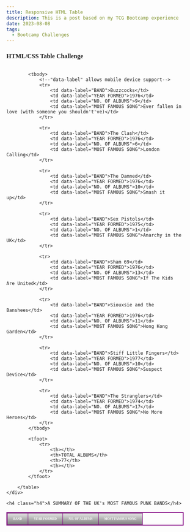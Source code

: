```yaml
---
title: Responsive HTML Table
description: This is a post based on my TCG Bootcamp experience
date: 2023-08-08
tags:
  - Bootcamp Challenges
---
```

<head>
	<title>TCG: Semantic HTML Challenge Task</title>
	<meta name="viewport" content="width=device-width, initial-scale=1">

<!--	<link rel="stylesheet" href="tenthpost.css"> -->
<style>
	<link href='https://fonts.googleapis.com/css?family=Rock Salt' rel='stylesheet'>

.h3 {
	font-family: "Helvetica Neu";
}

.h4 {
    font-family: "Rock Salt";
    font-size: 8px;
    text-align: right;
}

body {
	margin: 0;
	padding: 20px;
	font-family: "Helvetica Neu";
}

* {
	box-sizing: border-box;
}

.table {
	width: 100%;
	border-collapse: collapse;
	border: 2px solid purple;
}

.table th {
	padding: 10px 15px;
	border: 1px solid purple;
	color: #ffffff;
	background-image: url("https://cdn.glitch.me/8b1beacc-937c-4072-93d6-4ae825ab1a7a%2Fleopardskin.jpg"),
		linear-gradient(rgba(0, 0, 0, 0.1), rgba(0, 0, 0, 0.5));
	font-family: "Rock Salt";
	text-align: center;
	font-size: 8px;
	empty-cells: hide;
}

.table td {
	padding: 8px 15px;
	text-align: center;
	font-size: 12px;
}

.table tbody tr:nth-child(even) {
	background-color: #e495e4;
}

.table tbody tr:nth-child(odd) {
	background-color: #ff33cc;
}

/*responsive*/
@media(max-width: 500px) {
	.table thead {
		display: none;
	}

	.table,
	.table tbody,
	.table tr,
	.table td {
		display: block;
		width: 100%;
	}

	.table tr {
		margin-bottom: 15px;
	}

	.table td {
		text-align: right;
		padding-left: 50%;
		text-align: right;
		position: relative;
	}

	.table td::before {
		content: attr(data-label);
		position: absolute;
		left: 0;
		width: 50%;
		padding-left: 15px;
		font-size: 15px;
		font-weight: bold;
		text-align: left;
	}
}
    </style>
</head>
<body>
	<h3 class="h3">HTML/CSS Table Challenge</h3>
	<div style="overflow-x: auto;">
		<table class="table">
			<thead>
				<tr>
					<th>BAND</th>
					<th>YEAR FORMED</th>
					<th>NO. OF ALBUMS</th>
					<th>MOST FAMOUS SONG</th>
				</tr>
			</thead>

			<tbody>
				<!--"data-label" allows mobile device support-->
				<tr>
					<td data-label="BAND">Buzzcocks</td>
					<td data-label="YEAR FORMED">1976</td>
					<td data-label="NO. OF ALBUMS">9</td>
					<td data-label="MOST FAMOUS SONG">Ever fallen in love (with someone you shouldn't've)</td>
				</tr>

				<tr>
					<td data-label="BAND">The Clash</td>
					<td data-label="YEAR FORMED">1976</td>
					<td data-label="NO. OF ALBUMS">6</td>
					<td data-label="MOST FAMOUS SONG">London Calling</td>
				</tr>

				<tr>
					<td data-label="BAND">The Damned</td>
					<td data-label="YEAR FORMED">1976</td>
					<td data-label="NO. OF ALBUMS">10</td>
					<td data-label="MOST FAMOUS SONG">Smash it up</td>
				</tr>

				<tr>
					<td data-label="BAND">Sex Pistols</td>
					<td data-label="YEAR FORMED">1975</td>
					<td data-label="NO. OF ALBUMS">1</td>
					<td data-label="MOST FAMOUS SONG">Anarchy in the UK</td>
				</tr>

				<tr>
					<td data-label="BAND">Sham 69</td>
					<td data-label="YEAR FORMED">1976</td>
					<td data-label="NO. OF ALBUMS">13</td>
					<td data-label="MOST FAMOUS SONG">If The Kids Are United</td>
				</tr>

				<tr>
					<td data-label="BAND">Siouxsie and the Banshees</td>
					<td data-label="YEAR FORMED">1976</td>
					<td data-label="NO. OF ALBUMS">11</td>
					<td data-label="MOST FAMOUS SONG">Hong Kong Garden</td>
				</tr>

				<tr>
					<td data-label="BAND">Stiff Little Fingers</td>
					<td data-label="YEAR FORMED">1977</td>
					<td data-label="NO. OF ALBUMS">10</td>
					<td data-label="MOST FAMOUS SONG">Suspect Device</td>
				</tr>

				<tr>
					<td data-label="BAND">The Stranglers</td>
					<td data-label="YEAR FORMED">1974</td>
					<td data-label="NO. OF ALBUMS">17</td>
					<td data-label="MOST FAMOUS SONG">No More Heroes</td>
				</tr>
			</tbody>

			<tfoot>
				<tr>
					<th></th>
					<th>TOTAL ALBUMS</th>
					<th>77</th>
					<th></th>
				</tr>
			</tfoot>

		</table>
	</div>

	<h4 class="h4">A SUMMARY OF THE UK's MOST FAMOUS PUNK BANDS</h4>

</body>
